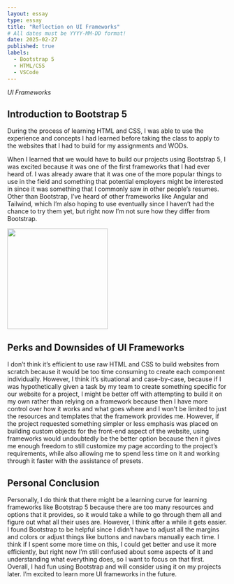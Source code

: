 ```yaml
---
layout: essay
type: essay
title: "Reflection on UI Frameworks"
# All dates must be YYYY-MM-DD format!
date: 2025-02-27
published: true
labels:
  - Bootstrap 5
  - HTML/CSS
  - VSCode
---
```




*UI Frameworks*


## Introduction to Bootstrap 5
During the process of learning HTML and CSS, I was able to use the experience and concepts I had learned before taking the class to apply to the websites that I had to build for my assignments and WODs. 

When I learned that we would have to build our projects using Bootstrap 5, I was excited because it was one of the first frameworks that I had ever heard of. I was already aware that it was one of the more popular things to use in the field and something that potential employers might be interested in since it was something that I commonly saw in other people’s resumes. Other than Bootstrap, I’ve heard of other frameworks like Angular and Tailwind, which I’m also hoping to use eventually since I haven’t had the chance to try them yet, but right now I’m not sure how they differ from Bootstrap. 


<img width="230px" class="rounded float-start pe-4" src="../img/difficulty/allec-gomes-TWtnNL2MQCw-unsplash.jpg">

## Perks and Downsides of UI Frameworks
I don’t think it’s efficient to use raw HTML and CSS to build websites from scratch because it would be too time consuming to create each component individually. However, I think it’s situational and case-by-case, because if I was hypothetically given a task by my team to create something specific for our website for a project, I might be better off with attempting to build it on my own rather than relying on a framework because then I have more control over how it works and what goes where and I won’t be limited to just the resources and templates that the framework provides me. However, if the project requested something simpler or less emphasis was placed on building custom objects for the front-end aspect of the website, using frameworks would undoubtedly be the better option because then it gives me enough freedom to still customize my page according to the project’s requirements, while also allowing me to spend less time on it and working through it faster with the assistance of presets.   

## Personal Conclusion
Personally, I do think that there might be a learning curve for learning frameworks like Bootstrap 5 because there are too many resources and options that it provides, so it would take a while to go through them all and figure out what all their uses are. However, I think after a while it gets easier. I found Bootstrap to be helpful since I didn’t have to adjust all the margins and colors or adjust things like buttons and navbars manually each time. I think if I spent some more time on this, I could get better and use it more efficiently, but right now I’m still confused about some aspects of it and understanding what everything does, so I want to focus on that first. Overall, I had fun using Bootstrap and will consider using it on my projects later. I’m excited to learn more UI frameworks in the future. 
